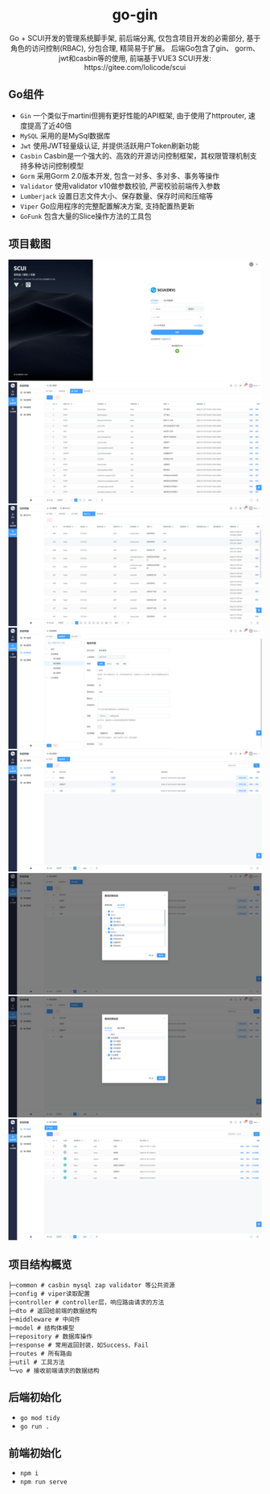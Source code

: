 <h1 align="center">go-gin</h1>

<div align="center">
Go + SCUI开发的管理系统脚手架, 前后端分离, 仅包含项目开发的必需部分, 基于角色的访问控制(RBAC), 分包合理, 精简易于扩展。 后端Go包含了gin、 gorm、 jwt和casbin等的使用, 前端基于VUE3 SCUI开发: https://gitee.com/lolicode/scui
</div>

## Go组件

- `Gin` 一个类似于martini但拥有更好性能的API框架, 由于使用了httprouter, 速度提高了近40倍
- `MySQL` 采用的是MySql数据库
- `Jwt` 使用JWT轻量级认证, 并提供活跃用户Token刷新功能
- `Casbin` Casbin是一个强大的、高效的开源访问控制框架，其权限管理机制支持多种访问控制模型
- `Gorm` 采用Gorm 2.0版本开发, 包含一对多、多对多、事务等操作
- `Validator` 使用validator v10做参数校验, 严密校验前端传入参数
- `Lumberjack` 设置日志文件大小、保存数量、保存时间和压缩等
- `Viper` Go应用程序的完整配置解决方案, 支持配置热更新
- `GoFunk` 包含大量的Slice操作方法的工具包


## 项目截图
![](./img/login.png)
![](./img/api.png)
![](./img/log.png)
![](./img/menu.png)
![](./img/role.png)
![](./img/role-api.png)
![](./img/role-menu.png)
![](./img/user.png)
## 项目结构概览

```
├─common # casbin mysql zap validator 等公共资源
├─config # viper读取配置
├─controller # controller层，响应路由请求的方法
├─dto # 返回给前端的数据结构
├─middleware # 中间件
├─model # 结构体模型
├─repository # 数据库操作
├─response # 常用返回封装，如Success、Fail
├─routes # 所有路由
├─util # 工具方法
└─vo # 接收前端请求的数据结构

```
## 后端初始化
- `go mod tidy`
- `go run .`

## 前端初始化
- `npm i`
- `npm run serve`
